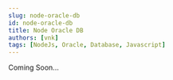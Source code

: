 ```yaml
---
slug: node-oracle-db
id: node-oracle-db
title: Node Oracle DB
authors: [vnk]
tags: [NodeJs, Oracle, Database, Javascript]
---
```


Coming Soon...